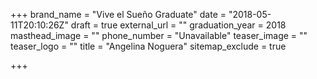 +++
brand_name = "Vive el Sueño Graduate"
date = "2018-05-11T20:10:26Z"
draft = true
external_url = ""
graduation_year = 2018
masthead_image = ""
phone_number = "Unavailable"
teaser_image = ""
teaser_logo = ""
title = "Angelina Noguera"
sitemap_exclude = true

+++
